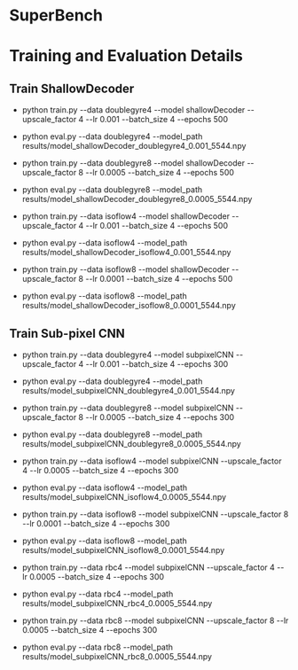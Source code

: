 # SuperBench


# Training and Evaluation Details

## Train ShallowDecoder

* python train.py --data doublegyre4 --model shallowDecoder --upscale_factor 4  --lr 0.001 --batch_size 4 --epochs 500
* python eval.py --data doublegyre4 --model_path results/model_shallowDecoder_doublegyre4_0.001_5544.npy 

* python train.py --data doublegyre8 --model shallowDecoder --upscale_factor 8 --lr 0.0005 --batch_size 4 --epochs 500
* python eval.py --data doublegyre8 --model_path results/model_shallowDecoder_doublegyre8_0.0005_5544.npy 


* python train.py --data isoflow4 --model shallowDecoder --upscale_factor 4 --lr 0.001 --batch_size 4 --epochs 500
* python eval.py --data isoflow4 --model_path results/model_shallowDecoder_isoflow4_0.001_5544.npy 

* python train.py --data isoflow8 --model shallowDecoder --upscale_factor 8 --lr 0.0001 --batch_size 4 --epochs 500
* python eval.py --data isoflow8 --model_path results/model_shallowDecoder_isoflow8_0.0001_5544.npy 



## Train Sub-pixel CNN 

* python train.py --data doublegyre4 --model subpixelCNN --upscale_factor 4 --lr 0.001 --batch_size 4 --epochs 300
* python eval.py --data doublegyre4 --model_path results/model_subpixelCNN_doublegyre4_0.001_5544.npy 

* python train.py --data doublegyre8 --model subpixelCNN --upscale_factor 8 --lr 0.0005 --batch_size 4 --epochs 300
* python eval.py --data doublegyre8 --model_path results/model_subpixelCNN_doublegyre8_0.0005_5544.npy 


* python train.py --data isoflow4 --model subpixelCNN --upscale_factor 4 --lr 0.0005 --batch_size 4 --epochs 300
* python eval.py --data isoflow4 --model_path results/model_subpixelCNN_isoflow4_0.0005_5544.npy 

* python train.py --data isoflow8 --model subpixelCNN --upscale_factor 8 --lr 0.0001 --batch_size 4 --epochs 300
* python eval.py --data isoflow8 --model_path results/model_subpixelCNN_isoflow8_0.0001_5544.npy 


* python train.py --data rbc4 --model subpixelCNN --upscale_factor 4 --lr 0.0005 --batch_size 4 --epochs 300
* python eval.py --data rbc4 --model_path results/model_subpixelCNN_rbc4_0.0005_5544.npy 

* python train.py --data rbc8 --model subpixelCNN --upscale_factor 8 --lr 0.0005 --batch_size 4 --epochs 300
* python eval.py --data rbc8 --model_path results/model_subpixelCNN_rbc8_0.0005_5544.npy 
